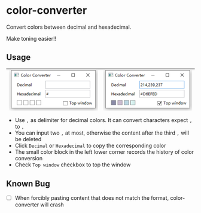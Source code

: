 # color-converter

Convert colors between decimal and hexadecimal.

Make toning easier!!

## Usage

| <img src="README.assets/image-20220714092840617.png" align="center"/> | <img src="README.assets/image-20220714093311153.png" align="center"/>|
| -------------------------------- | -------------------------------- |

- Use `,` as delimiter for decimal colors. It can convert characters expect `,` to `,`
- You can input two `,` at most, otherwise the content after the third `,` will be deleted
- Click `Decimal` or `Hexadecimal` to copy the corresponding color
- The small color block in the left lower corner records the history of color conversion
- Check `Top window` checkbox to top the window

## Known Bug

- [ ] When forcibly pasting content that does not match the format, color-converter will crash
